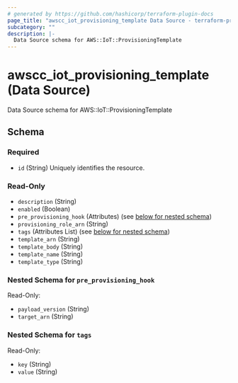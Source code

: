 ```yaml
---
# generated by https://github.com/hashicorp/terraform-plugin-docs
page_title: "awscc_iot_provisioning_template Data Source - terraform-provider-awscc"
subcategory: ""
description: |-
  Data Source schema for AWS::IoT::ProvisioningTemplate
---
```


# awscc_iot_provisioning_template (Data Source)

Data Source schema for AWS::IoT::ProvisioningTemplate



<!-- schema generated by tfplugindocs -->
## Schema

### Required

- `id` (String) Uniquely identifies the resource.

### Read-Only

- `description` (String)
- `enabled` (Boolean)
- `pre_provisioning_hook` (Attributes) (see [below for nested schema](#nestedatt--pre_provisioning_hook))
- `provisioning_role_arn` (String)
- `tags` (Attributes List) (see [below for nested schema](#nestedatt--tags))
- `template_arn` (String)
- `template_body` (String)
- `template_name` (String)
- `template_type` (String)

<a id="nestedatt--pre_provisioning_hook"></a>
### Nested Schema for `pre_provisioning_hook`

Read-Only:

- `payload_version` (String)
- `target_arn` (String)


<a id="nestedatt--tags"></a>
### Nested Schema for `tags`

Read-Only:

- `key` (String)
- `value` (String)
